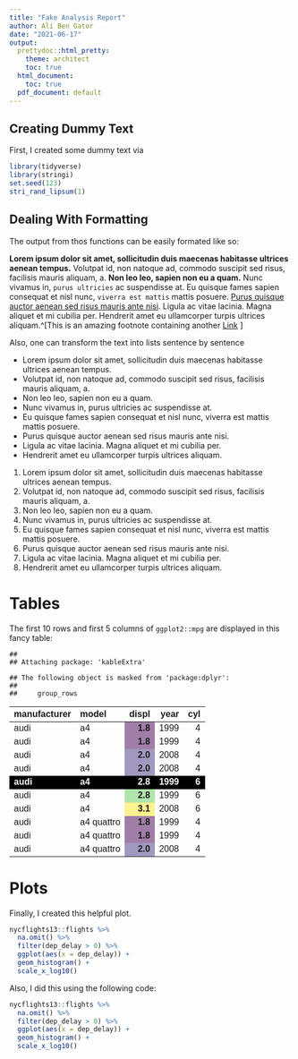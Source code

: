 ```yaml
---
title: "Fake Analysis Report"
author: Ali Ben Gator
date: "2021-06-17"
output:
  prettydoc::html_pretty:
    theme: architect
    toc: true
  html_document: 
    toc: true
  pdf_document: default
---
```



## Creating Dummy Text

First, I created some dummy text via

```r
library(tidyverse)
library(stringi)
set.seed(123)
stri_rand_lipsum(1)
```


## Dealing With Formatting

The output from thos functions can be easily formated like so:

**Lorem ipsum dolor sit amet, sollicitudin duis maecenas habitasse ultrices aenean tempus.** Volutpat id, non natoque ad, commodo suscipit sed risus, facilisis mauris aliquam, a. **Non leo leo, sapien non eu a quam.** Nunc vivamus in, `purus ultricies` ac suspendisse at. Eu quisque fames sapien consequat et nisl nunc, `viverra est mattis` mattis posuere. [Purus quisque auctor aenean sed risus mauris ante nisi](https://www.youtube.com/watch?v=dQw4w9WgXcQ). Ligula ac vitae lacinia. Magna aliquet et mi cubilia per. Hendrerit amet eu ullamcorper turpis ultrices aliquam.^[This is an amazing footnote containing another [Link](https://yards.albert-rapp.de/) ]

Also, one can transform the text into lists sentence by sentence

* Lorem ipsum dolor sit amet, sollicitudin duis maecenas habitasse ultrices aenean tempus.
* Volutpat id, non natoque ad, commodo suscipit sed risus, facilisis mauris aliquam, a.
* Non leo leo, sapien non eu a quam.
* Nunc vivamus in, purus ultricies ac suspendisse at.
* Eu quisque fames sapien consequat et nisl nunc, viverra est mattis mattis posuere.
* Purus quisque auctor aenean sed risus mauris ante nisi.
* Ligula ac vitae lacinia. Magna aliquet et mi cubilia per.
* Hendrerit amet eu ullamcorper turpis ultrices aliquam.

1. Lorem ipsum dolor sit amet, sollicitudin duis maecenas habitasse ultrices aenean tempus.
1. Volutpat id, non natoque ad, commodo suscipit sed risus, facilisis mauris aliquam, a.
1. Non leo leo, sapien non eu a quam.
1. Nunc vivamus in, purus ultricies ac suspendisse at.
1. Eu quisque fames sapien consequat et nisl nunc, viverra est mattis mattis posuere.
1. Purus quisque auctor aenean sed risus mauris ante nisi.
1. Ligula ac vitae lacinia. Magna aliquet et mi cubilia per.
1. Hendrerit amet eu ullamcorper turpis ultrices aliquam.


# Tables

The first 10 rows and first 5 columns of `ggplot2::mpg` are displayed in this fancy table:


```
## 
## Attaching package: 'kableExtra'
```

```
## The following object is masked from 'package:dplyr':
## 
##     group_rows
```

<table class=" lightable-classic" style='font-family: "Arial Narrow", "Source Sans Pro", sans-serif; width: auto !important; margin-left: auto; margin-right: auto;'>
 <thead>
  <tr>
   <th style="text-align:left;"> manufacturer </th>
   <th style="text-align:left;"> model </th>
   <th style="text-align:right;"> displ </th>
   <th style="text-align:right;"> year </th>
   <th style="text-align:right;"> cyl </th>
  </tr>
 </thead>
<tbody>
  <tr>
   <td style="text-align:left;"> audi </td>
   <td style="text-align:left;"> a4 </td>
   <td style="text-align:right;font-weight: bold;background-color: rgba(68, 1, 84, 0.5) !important;"> 1.8 </td>
   <td style="text-align:right;"> 1999 </td>
   <td style="text-align:right;"> 4 </td>
  </tr>
  <tr>
   <td style="text-align:left;"> audi </td>
   <td style="text-align:left;"> a4 </td>
   <td style="text-align:right;font-weight: bold;background-color: rgba(68, 1, 84, 0.5) !important;"> 1.8 </td>
   <td style="text-align:right;"> 1999 </td>
   <td style="text-align:right;"> 4 </td>
  </tr>
  <tr>
   <td style="text-align:left;"> audi </td>
   <td style="text-align:left;"> a4 </td>
   <td style="text-align:right;font-weight: bold;background-color: rgba(69, 53, 129, 0.5) !important;"> 2.0 </td>
   <td style="text-align:right;"> 2008 </td>
   <td style="text-align:right;"> 4 </td>
  </tr>
  <tr>
   <td style="text-align:left;"> audi </td>
   <td style="text-align:left;"> a4 </td>
   <td style="text-align:right;font-weight: bold;background-color: rgba(69, 53, 129, 0.5) !important;"> 2.0 </td>
   <td style="text-align:right;"> 2008 </td>
   <td style="text-align:right;"> 4 </td>
  </tr>
  <tr>
   <td style="text-align:left;font-weight: bold;color: white !important;background-color: black !important;"> audi </td>
   <td style="text-align:left;font-weight: bold;color: white !important;background-color: black !important;"> a4 </td>
   <td style="text-align:right;font-weight: bold;background-color: rgba(103, 204, 92, 0.5) !important;font-weight: bold;color: white !important;background-color: black !important;"> 2.8 </td>
   <td style="text-align:right;font-weight: bold;color: white !important;background-color: black !important;"> 1999 </td>
   <td style="text-align:right;font-weight: bold;color: white !important;background-color: black !important;"> 6 </td>
  </tr>
  <tr>
   <td style="text-align:left;"> audi </td>
   <td style="text-align:left;"> a4 </td>
   <td style="text-align:right;font-weight: bold;background-color: rgba(103, 204, 92, 0.5) !important;"> 2.8 </td>
   <td style="text-align:right;"> 1999 </td>
   <td style="text-align:right;"> 6 </td>
  </tr>
  <tr>
   <td style="text-align:left;"> audi </td>
   <td style="text-align:left;"> a4 </td>
   <td style="text-align:right;font-weight: bold;background-color: rgba(253, 231, 37, 0.5) !important;"> 3.1 </td>
   <td style="text-align:right;"> 2008 </td>
   <td style="text-align:right;"> 6 </td>
  </tr>
  <tr>
   <td style="text-align:left;"> audi </td>
   <td style="text-align:left;"> a4 quattro </td>
   <td style="text-align:right;font-weight: bold;background-color: rgba(68, 1, 84, 0.5) !important;"> 1.8 </td>
   <td style="text-align:right;"> 1999 </td>
   <td style="text-align:right;"> 4 </td>
  </tr>
  <tr>
   <td style="text-align:left;"> audi </td>
   <td style="text-align:left;"> a4 quattro </td>
   <td style="text-align:right;font-weight: bold;background-color: rgba(68, 1, 84, 0.5) !important;"> 1.8 </td>
   <td style="text-align:right;"> 1999 </td>
   <td style="text-align:right;"> 4 </td>
  </tr>
  <tr>
   <td style="text-align:left;"> audi </td>
   <td style="text-align:left;"> a4 quattro </td>
   <td style="text-align:right;font-weight: bold;background-color: rgba(69, 53, 129, 0.5) !important;"> 2.0 </td>
   <td style="text-align:right;"> 2008 </td>
   <td style="text-align:right;"> 4 </td>
  </tr>
</tbody>
</table>


# Plots

Finally, I created this helpful plot.


```r
nycflights13::flights %>% 
  na.omit() %>% 
  filter(dep_delay > 0) %>% 
  ggplot(aes(x = dep_delay)) +
  geom_histogram() + 
  scale_x_log10()
```

Also, I did this using the following code:


```r
nycflights13::flights %>% 
  na.omit() %>% 
  filter(dep_delay > 0) %>% 
  ggplot(aes(x = dep_delay)) +
  geom_histogram() + 
  scale_x_log10()
```
